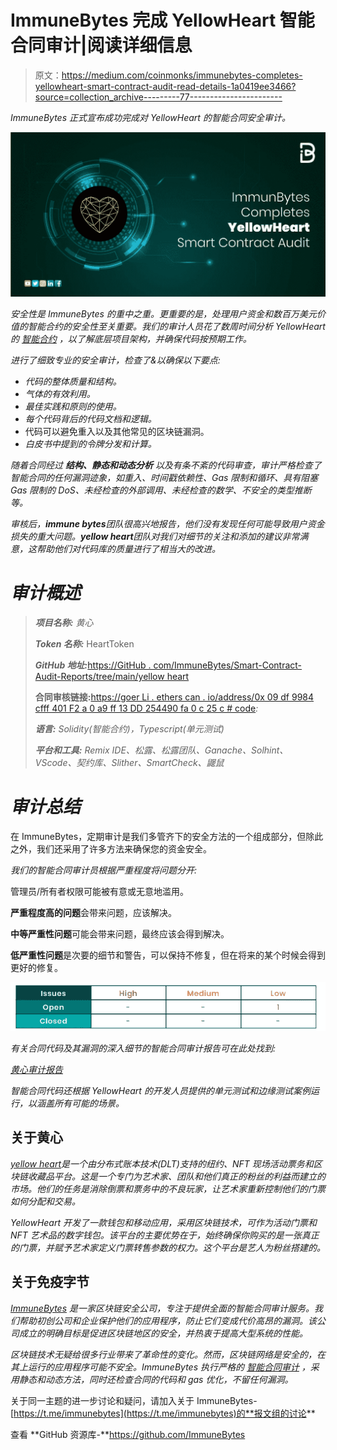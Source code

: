 # ImmuneBytes 完成 YellowHeart 智能合同审计|阅读详细信息

> 原文：<https://medium.com/coinmonks/immunebytes-completes-yellowheart-smart-contract-audit-read-details-1a0419ee3466?source=collection_archive---------77----------------------->

*ImmuneBytes 正式宣布成功完成对 YellowHeart 的智能合同安全审计。*

![](img/3d2a5e39be04c360675ade0780d1de50.png)

*安全性是 ImmuneBytes 的重中之重。更重要的是，处理用户资金和数百万美元价值的智能合约的安全性至关重要。我们的审计人员花了数周时间分析 YellowHeart 的* [*智能合约*](https://immunebytes.com/) *，以了解底层项目架构，并确保代码按预期工作。*

*进行了细致专业的安全审计，检查了&以确保以下要点:*

*   *代码的整体质量和结构。*
*   *气体的有效利用。*
*   *最佳实践和原则的使用。*
*   *每个代码背后的代码文档和逻辑。*
*   代码可以避免重入以及其他常见的区块链漏洞。
*   *白皮书中提到的令牌分发和计算。*

*随着合同经过* ***结构、静态和动态分析*** *以及有条不紊的代码审查，审计严格检查了智能合同的任何漏洞迹象，如重入、时间戳依赖性、Gas 限制和循环、具有阻塞 Gas 限制的 DoS、未经检查的外部调用、未经检查的数学、不安全的类型推断等。*

*审核后，****immune bytes****团队很高兴地报告，他们没有发现任何可能导致用户资金损失的重大问题。****yellow heart****团队对我们对细节的关注和添加的建议非常满意，这帮助他们对代码库的质量进行了相当大的改进。*

# ***审计概述***

> ***项目名称:*** *黄心*
> 
> ***Token 名称:*** HeartToken
> 
> ***GitHub 地址:***[https://GitHub . com/ImmuneBytes/Smart-Contract-Audit-Reports/tree/main/yellow heart](https://github.com/ImmuneBytes/Smart-Contract-Audit-Reports/tree/main/YellowHeart)
> 
> **合同审核链接:**[https://goer Li . ethers can . io/address/0x 09 df 9984 cfff 401 F2 a 0 a9 ff 13 DD 254490 fa 0 c 25 c # code](https://goerli.etherscan.io/address/0x09Df9984CfFF401F2A0a9Ff13DD254490fA0c25c#code)*:*
> 
> ***语言:*** *Solidity(智能合约)，Typescript(单元测试)*
> 
> ***平台和工具:*** *Remix IDE、松露、松露团队、Ganache、Solhint、VScode、契约库、Slither、SmartCheck、鼹鼠*

# ***审计总结***

在 ImmuneBytes，定期审计是我们多管齐下的安全方法的一个组成部分，但除此之外，我们还采用了许多方法来确保您的资金安全。

*我们的智能合同审计员根据严重程度将问题分开:*

管理员/所有者权限可能被有意或无意地滥用。

**严重程度高的问题**会带来问题，应该解决。

**中等严重性问题**可能会带来问题，最终应该会得到解决。

**低严重性问题**是次要的细节和警告，可以保持不修复，但在将来的某个时候会得到更好的修复。

![](img/b427286d5693352e09bbb4a1185019a6.png)

*有关合同代码及其漏洞的深入细节的智能合同审计报告可在此处找到:*

[*黄心审计报告*](https://immunebytes.com/uploads/pdf/YellowHeart%20-%20Audit%20Report_pdf)

*智能合同代码还根据 YellowHeart 的开发人员提供的单元测试和边缘测试案例运行，以涵盖所有可能的场景。*

## 关于黄心

[*yellow heart*](https://yh.io/)*是一个由分布式账本技术(DLT)支持的纽约、NFT 现场活动票务和区块链收藏品平台。这是一个专门为艺术家、团队和他们真正的粉丝的利益而建立的市场。他们的任务是消除倒票和票务中的不良玩家，让艺术家重新控制他们的门票如何分配和交易。*

*YellowHeart 开发了一款钱包和移动应用，采用区块链技术，可作为活动门票和 NFT 艺术品的数字钱包。该平台的主要优势在于，始终确保你购买的是一张真正的门票，并赋予艺术家定义门票转售参数的权力。这个平台是艺人为粉丝搭建的。*

## 关于免疫字节

[*ImmuneBytes*](https://immunebytes.com/) *是一家区块链安全公司，专注于提供全面的智能合同审计服务。我们帮助初创公司和企业保护他们的应用程序，防止它们变成代价高昂的漏洞。该公司成立的明确目标是促进区块链地区的安全，并热衷于提高大型系统的性能。*

*区块链技术无疑给很多行业带来了革命性的变化。然而，区块链网络是安全的，在其上运行的应用程序可能不安全。ImmuneBytes 执行严格的* [*智能合同审计*](https://immunebytes.com/) *，采用静态和动态方法，同时还检查合同的代码和 gas 优化，不留任何漏洞。*

关于同一主题的进一步讨论和疑问，请加入关于 ImmuneBytes-[https://t.me/immunebytes](https://t.me/immunebytes)的**报文组的讨论**

查看 **GitHub 资源库-**https://github.com/ImmuneBytes